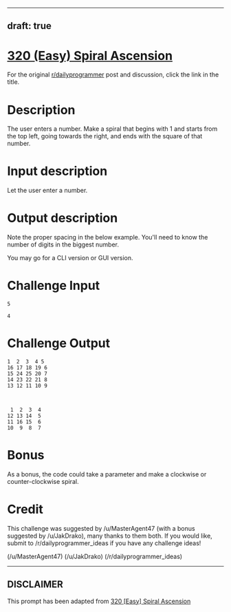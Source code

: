 ---
draft: true
----

# [320 (Easy) Spiral Ascension](https://www.reddit.com/r/dailyprogrammer/comments/6i60lr/20170619_challenge_320_easy_spiral_ascension/)

For the original [r/dailyprogrammer](https://www.reddit.com/r/dailyprogrammer/) post and discussion, click the link in the title.

# Description
The user enters a number. Make a spiral that begins with 1 and starts from the top left, going towards the right, and ends with the square of that number.

# Input description
Let the user enter a number.

# Output description
Note the proper spacing in the below example. You'll need to know the number of digits in the biggest number. 

You may go for a CLI version or GUI version. 

# Challenge Input

```
5

4
```
# Challenge Output

```
1  2  3  4 5
16 17 18 19 6
15 24 25 20 7
14 23 22 21 8
13 12 11 10 9



 1  2  3  4 
12 13 14  5
11 16 15  6
10  9  8  7
```
# Bonus
As a bonus, the code could take a parameter and make a clockwise or counter-clockwise spiral.

# Credit
This challenge was suggested by /u/MasterAgent47 (with a bonus suggested by /u/JakDrako), many thanks to them both. If you would like, submit to /r/dailyprogrammer_ideas if you have any challenge ideas!

(/u/MasterAgent47)
(/u/JakDrako)
(/r/dailyprogrammer_ideas)

----
## **DISCLAIMER**
This prompt has been adapted from [320 [Easy] Spiral Ascension](https://www.reddit.com/r/dailyprogrammer/comments/6i60lr/20170619_challenge_320_easy_spiral_ascension/
)
